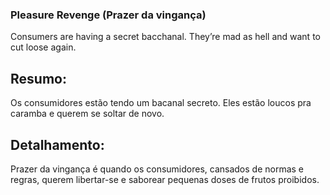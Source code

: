 ### Pleasure Revenge (Prazer da vingança)

Consumers are having a secret bacchanal. They’re mad as hell and want to cut loose again.

## Resumo:

Os consumidores estão tendo um bacanal secreto. Eles estão loucos pra caramba e querem se soltar de novo.

## Detalhamento: 

Prazer da vingança é quando os consumidores, cansados de normas e regras, querem libertar-se e saborear pequenas doses de frutos proibidos.